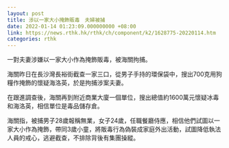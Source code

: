 ```yaml
---
layout: post
title: 涉以一家大小掩飾販毒　夫婦被捕
date: 2022-01-14 01:23:09.000000000 +08:00
link: https://news.rthk.hk/rthk/ch/component/k2/1628775-20220114.htm
categories: rthk
---
```


一對夫妻涉嫌以一家大小作為掩飾販毒，被海關拘捕。

海關昨日在長沙灣長裕街截查一家三口，從男子手持的環保袋中，搜出700克用狗糧作掩飾的懷疑海洛英，於是拘捕涉案夫妻。

在跟進調查後，海關再到附近商業大廈一個單位，搜出總值約1600萬元懷疑冰毒和海洛英，相信單位是毒品儲存倉。

海關指，被捕男子28歲報稱無業，女子24歲，任職餐廳侍應，相信他們試圖以一家大小作為掩飾，帶同3歲小童，將販毒行為偽裝成家庭外出活動，試圖降低執法人員的戒心，逃避截查，不排除背後有集團操縱。
